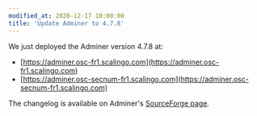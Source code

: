 ```yaml
---
modified_at: 2020-12-17 10:00:00
title: 'Update Adminer to 4.7.8'
---
```


We just deployed the Adminer version 4.7.8 at:

- [https://adminer.osc-fr1.scalingo.com](https://adminer.osc-fr1.scalingo.com)
- [https://adminer.osc-secnum-fr1.scalingo.com](https://adminer.osc-secnum-fr1.scalingo.com)

The changelog is available on Adminer's [SourceForge page](https://sourceforge.net/p/adminer/news/2020/12/adminer-478-released/).

